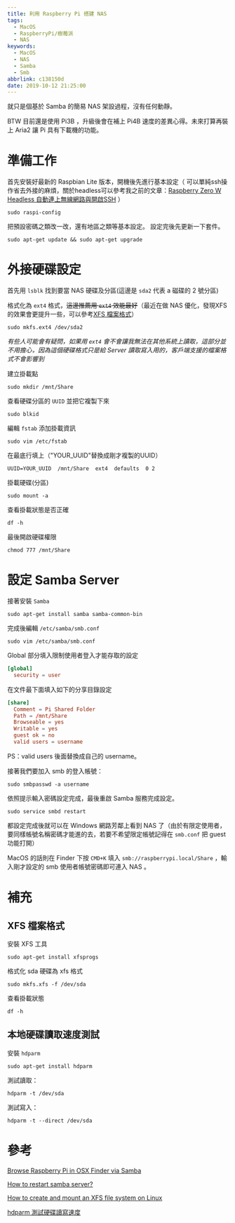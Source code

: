 ```yaml
---
title: 利用 Raspberry Pi 搭建 NAS
tags:
  - MacOS
  - RaspberryPi/樹莓派
  - NAS
keywords:
  - MacOS
  - NAS
  - Samba
  - Smb
abbrlink: c138150d
date: 2019-10-12 21:25:00
---
```


就只是個基於 Samba 的簡易 NAS 架設過程，沒有任何動靜。

BTW 目前還是使用 Pi3B ，升級後會在補上 Pi4B 速度的差異心得。未來打算再裝上 Aria2 讓 Pi 具有下載機的功能。<!--more-->

# 準備工作

首先安裝好最新的 Raspbian Lite 版本，開機後先進行基本設定（ 可以單純ssh操作省去外接的麻煩，關於headless可以參考我之前的文章：[Raspberry Zero W Headless 自動連上無線網路與開啟SSH](https://blog.driftkingtw.me/archives/6759087b.html) ）

` sudo raspi-config `

把預設密碼之類改一改，還有地區之類等基本設定。
設定完後先更新一下套件。

` sudo apt-get update && sudo apt-get upgrade `

# 外接硬碟設定

首先用 `lsblk` 找到要當 NAS 硬碟及分區(這邊是 `sda2` 代表 a 磁碟的 2 號分區)

格式化為 `ext4` 格式，~~這邊推薦用 `ext4` 效能最好~~（最近在做 NAS 優化，發現XFS的效果會更提升一些，可以參考[XFS 檔案格式](#XFS-檔案格式)）

`sudo mkfs.ext4 /dev/sda2`

*有些人可能會有疑問，如果用 `ext4` 會不會讓我無法在其他系統上讀取，這部分並不用擔心，因為這個硬碟格式只是給 Server 讀取寫入用的，客戶端支援的檔案格式不會影響到*

建立掛載點

`sudo mkdir /mnt/Share`

查看硬碟分區的 `UUID` 並把它複製下來

` sudo blkid `

編輯 ` fstab ` 添加掛載資訊

` sudo vim /etc/fstab `

在最底行填上（"YOUR_UUID"替換成剛才複製的UUID）

` UUID=YOUR_UUID  /mnt/Share  ext4  defaults  0 2 `

掛載硬碟(分區)

` sudo mount -a `

查看掛載狀態是否正確

` df -h `

最後開啟硬碟權限

` chmod 777 /mnt/Share `

# 設定 Samba Server

接著安裝 `Samba`

`sudo apt-get install samba samba-common-bin`

完成後編輯 `/etc/samba/smb.conf`

`sudo vim /etc/samba/smb.conf`

Global 部分填入限制使用者登入才能存取的設定

```conf
[global]
  security = user
```

在文件最下面填入如下的分享目錄設定

```conf
[share]
  Comment = Pi Shared Folder
  Path = /mnt/Share
  Browseable = yes
  Writable = yes
  guest ok = no
  valid users = username
```

PS：valid users 後面替換成自己的 username。

接著我們要加入 smb 的登入帳號：

`sudo smbpasswd -a username`

依照提示輸入密碼設定完成，最後重啟 Samba 服務完成設定。

`sudo service smbd restart`

都設定完成後就可以在 Windows 網路芳鄰上看到 NAS 了（由於有限定使用者，要同樣帳號名稱密碼才能進的去，若要不希望限定帳號記得在 `smb.conf` 把 guest 功能打開）

MacOS 的話則在 Finder 下按 `CMD+K` 填入 `smb://raspberrypi.local/Share` ，輸入剛才設定的 smb 使用者帳號密碼即可連入 NAS 。

# 補充

## XFS 檔案格式

安裝 XFS 工具

`sudo apt-get install xfsprogs`

格式化 sda 硬碟為 xfs 格式

`sudo mkfs.xfs -f /dev/sda`

查看掛載狀態

`df -h`

## 本地硬碟讀取速度測試

安裝 `hdparm`

`sudo apt-get install hdparm`

測試讀取：

`hdparm -t /dev/sda`

測試寫入：

`hdparm -t --direct /dev/sda`

# 參考

[Browse Raspberry Pi in OSX Finder via Samba](http://blog.jachobsen.com/2013/04/29/browse-raspberry-pi-in-osx-finder-via-samba/)

[How to restart samba server?](https://askubuntu.com/questions/79078/how-to-restart-samba-server)

[How to create and mount an XFS file system on Linux](http://ask.xmodulo.com/create-mount-xfs-file-system-linux.html)

[hdparm 測試硬碟讀寫速度](https://shazi.info/hdparm-%E6%B8%AC%E8%A9%A6%E7%A1%AC%E7%A2%9F%E8%AE%80%E5%AF%AB%E9%80%9F%E5%BA%A6/)